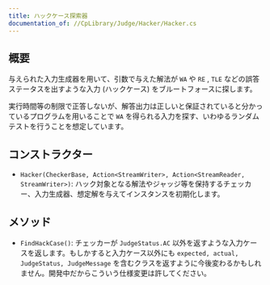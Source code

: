 ```yaml
---
title: ハックケース探索器
documentation_of: //CpLibrary/Judge/Hacker/Hacker.cs
---
```


## 概要

与えられた入力生成器を用いて、引数で与えた解法が `WA` や `RE` , `TLE` などの誤答ステータスを出すような入力 (ハックケース) をブルートフォースに探します。

実行時間等の制限で正答しないが、解答出力は正しいと保証されていると分かっているプログラムを用いることで `WA` を得られる入力を探す、いわゆるランダムテストを行うことを想定しています。

## コンストラクター

- `Hacker(CheckerBase, Action<StreamWriter>, Action<StreamReader, StreamWriter>)`: ハック対象となる解法やジャッジ等を保持するチェッカー、入力生成器、想定解を与えてインスタンスを初期化します。

## メソッド

- `FindHackCase()`: チェッカーが `JudgeStatus.AC` 以外を返すような入力ケースを返します。もしかすると入力ケース以外にも `expected, actual, JudgeStatus, JudgeMessage` を含むクラスを返すように今後変わるかもしれません。開発中だからこういう仕様変更は許してください。
